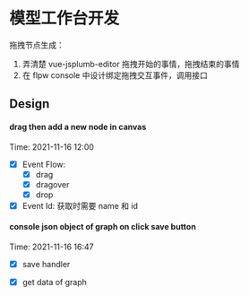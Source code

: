 # 模型工作台开发

拖拽节点生成：

1. 弄清楚 vue-jsplumb-editor 拖拽开始的事情，拖拽结束的事情
2. 在 flpw console 中设计绑定拖拽交互事件，调用接口


## Design

#### drag then add a new node in canvas
Time: 2021-11-16 12:00
- [x] Event Flow: 
  - [x] drag
  - [x] dragover
  - [x] drop

- [x] Event Id: 获取时需要 name 和 id

#### console json object of graph on click save button
Time: 2021-11-16 16:47
- [x] save handler
- [x] get data of graph

